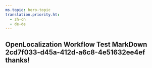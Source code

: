 ```yaml
---
ms.topic: hero-topic
translation.priority.ht: 
  - zh-cn
  - de-de
---
```

## OpenLocalization Workflow Test MarkDown 2cd7f033-d45a-412d-a6c8-4e51632ee4ef thanks!

